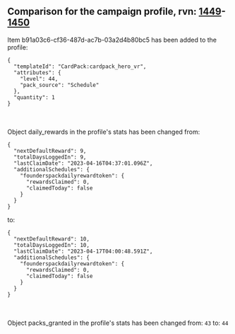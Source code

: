 ## Comparison for the campaign profile, rvn: [1449](https://github.com/PRO100KatYT/FortniteProfileRevisions/tree/main/profiles/campaign/1449%20campaign.json)-[1450](https://github.com/PRO100KatYT/FortniteProfileRevisions/tree/main/profiles/campaign/1450%20campaign.json)

Item b91a03c6-cf36-487d-ac7b-03a2d4b80bc5 has been added to the profile:

```
{
  "templateId": "CardPack:cardpack_hero_vr",
  "attributes": {
    "level": 44,
    "pack_source": "Schedule"
  },
  "quantity": 1
}
```

<br><br>
Object daily_rewards in the profile's stats has been changed from:

```
{
  "nextDefaultReward": 9,
  "totalDaysLoggedIn": 9,
  "lastClaimDate": "2023-04-16T04:37:01.096Z",
  "additionalSchedules": {
    "founderspackdailyrewardtoken": {
      "rewardsClaimed": 0,
      "claimedToday": false
    }
  }
}
```

to:

```
{
  "nextDefaultReward": 10,
  "totalDaysLoggedIn": 10,
  "lastClaimDate": "2023-04-17T04:00:48.591Z",
  "additionalSchedules": {
    "founderspackdailyrewardtoken": {
      "rewardsClaimed": 0,
      "claimedToday": false
    }
  }
}
```

<br><br>
Object packs_granted in the profile's stats has been changed from: `43` to: `44`
<br><br>
